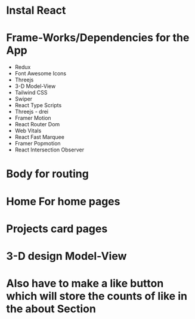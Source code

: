 # Instal React

# Frame-Works/Dependencies for the App

- Redux
- Font Awesome Icons
- Threejs
- 3-D Model-View
- Tailwind CSS
- Swiper
- React Type Scripts
- Threejs - drei
- Framer Motion
- React Router Dom
- Web Vitals
- React Fast Marquee
- Framer Popmotion
- React Intersection Observer

# Body for routing

# Home For home pages

# Projects card pages

# 3-D design Model-View

# Also have to make a like button which will store the counts of like in the about Section
